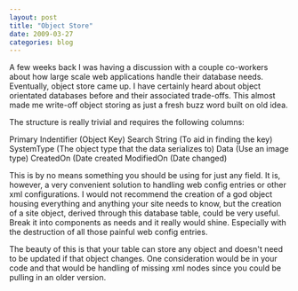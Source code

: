 ```yaml
---
layout: post
title: "Object Store"
date: 2009-03-27
categories: blog
---
```


A few weeks back I was having a discussion with a couple co-workers about how large scale web applications handle their database needs. Eventually, object store came up. I have certainly heard about object orientated databases before and their associated trade-offs. This almost made me write-off object storing as just a fresh buzz word built on old idea.

The structure is really trivial and requires the following columns:

Primary Indentifier (Object Key)
Search String (To aid in finding the key)
SystemType (The object type that the data serializes to)
Data (Use an image type)
CreatedOn (Date created
ModifiedOn (Date changed)

This is by no means something you should be using for just any field. It is, however, a very convenient solution to handling web config entries or other xml configurations. I would not recommend the creation of a god object housing everything and anything your site needs to know, but the creation of a site object, derived through this database table, could be very useful. Break it into components as needs and it really would shine. Especially with the destruction of all those painful web config entries.

The beauty of this is that your table can store any object and doesn't need to be updated if that object changes. One consideration would be in your code and that would be handling of missing xml nodes since you could be pulling in an older version.
